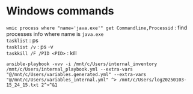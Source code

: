 # Windows commands

`wmic process where "name='java.exe'" get Commandline,Processid` :  find processes info where name is `java.exe`  
`tasklist` : ps  
`tasklist /v` : ps -v  
`taskkill /F /PID <PID>` : kill  
```
ansible-playbook -vvv -i /mnt/c/Users/internal_inventory /mnt/c/Users/internal_playbook.yml --extra-vars "@/mnt/c/Users/variables.generated.yml" --extra-vars "@/mnt/c/Users/variables_internal.yml" ^> /mnt/c/Users/log20250103-15_24_15.txt 2^>^&1
```